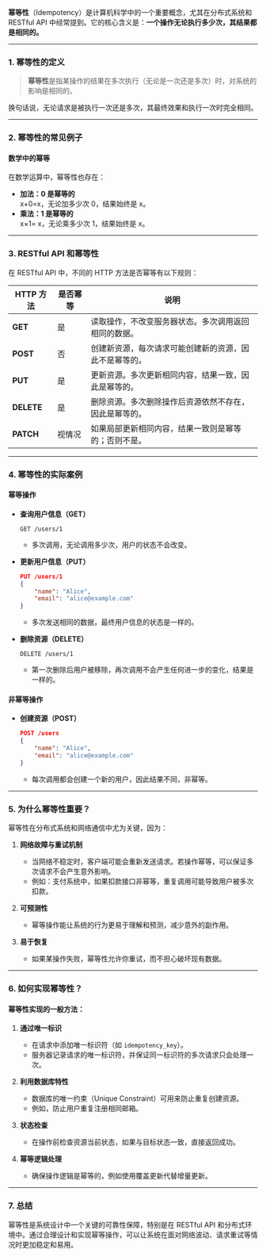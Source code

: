 **幂等性**（Idempotency）是计算机科学中的一个重要概念，尤其在分布式系统和 RESTful API 中经常提到。它的核心含义是：**一个操作无论执行多少次，其结果都是相同的。**

---

### **1. 幂等性的定义**

> **幂等性**是指某操作的结果在多次执行（无论是一次还是多次）时，对系统的影响是相同的。

换句话说，无论请求是被执行一次还是多次，其最终效果和执行一次时完全相同。

---

### **2. 幂等性的常见例子**

#### **数学中的幂等**

在数学运算中，幂等性也存在：

- **加法：0 是幂等的**  
    x+0=x，无论加多少次 0，结果始终是 x。
- **乘法：1 是幂等的**  
    x×1= x，无论乘多少次 1，结果始终是 x。

---

### **3. RESTful API 和幂等性**

在 RESTful API 中，不同的 HTTP 方法是否幂等有以下规则：

|HTTP 方法|是否幂等|说明|
|---|---|---|
|**GET**|是|读取操作，不改变服务器状态。多次调用返回相同的数据。|
|**POST**|否|创建新资源，每次请求可能创建新的资源，因此不是幂等的。|
|**PUT**|是|更新资源。多次更新相同内容，结果一致，因此是幂等的。|
|**DELETE**|是|删除资源。多次删除操作后资源依然不存在，因此是幂等的。|
|**PATCH**|视情况|如果局部更新相同内容，结果一致则是幂等的；否则不是。|

---

### **4. 幂等性的实际案例**

#### **幂等操作**

- **查询用户信息（GET）**
    
    ```http
    GET /users/1
    ```
    
    - 多次调用，无论调用多少次，用户的状态不会改变。
- **更新用户信息（PUT）**
    
    ```json
    PUT /users/1
    {
        "name": "Alice",
        "email": "alice@example.com"
    }
    ```
    
    - 多次发送相同的数据，最终用户信息的状态是一样的。
- **删除资源（DELETE）**
    
    ```http
    DELETE /users/1
    ```
    
    - 第一次删除后用户被移除，再次调用不会产生任何进一步的变化，结果是一样的。

#### **非幂等操作**

- **创建资源（POST）**
    
    ```json
    POST /users
    {
        "name": "Alice",
        "email": "alice@example.com"
    }
    ```
    
    - 每次调用都会创建一个新的用户，因此结果不同，非幂等。

---

### **5. 为什么幂等性重要？**

幂等性在分布式系统和网络通信中尤为关键，因为：

1. **网络故障与重试机制**
    
    - 当网络不稳定时，客户端可能会重新发送请求。若操作幂等，可以保证多次请求不会产生意外影响。
    - 例如：支付系统中，如果扣款接口非幂等，重复调用可能导致用户被多次扣款。
2. **可预测性**
    
    - 幂等操作能让系统的行为更易于理解和预测，减少意外的副作用。
3. **易于恢复**
    
    - 如果某操作失败，幂等性允许你重试，而不担心破坏现有数据。

---

### **6. 如何实现幂等性？**

#### **幂等性实现的一般方法：**

1. **通过唯一标识**
    
    - 在请求中添加唯一标识符（如 `idempotency_key`）。
    - 服务器记录请求的唯一标识符，并保证同一标识符的多次请求只会处理一次。
2. **利用数据库特性**
    
    - 数据库的唯一约束（Unique Constraint）可用来防止重复创建资源。
    - 例如，防止用户重复注册相同邮箱。
3. **状态检查**
    
    - 在操作前检查资源当前状态，如果与目标状态一致，直接返回成功。
4. **幂等逻辑处理**
    
    - 确保操作逻辑是幂等的，例如使用覆盖更新代替增量更新。

---

### **7. 总结**

幂等性是系统设计中一个关键的可靠性保障，特别是在 RESTful API 和分布式环境中。通过合理设计和实现幂等操作，可以让系统在面对网络波动、请求重试等情况时更加稳定和易用。